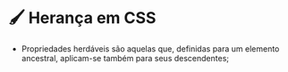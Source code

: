 # 🖌️ Herança em CSS

- Propriedades herdáveis são aquelas que, definidas para um elemento ancestral, aplicam-se também para seus descendentes;
